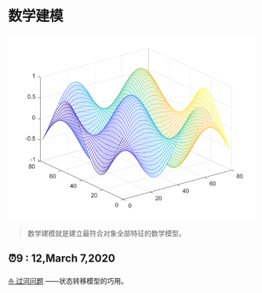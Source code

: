 # 数学建模

<img src="https://github.com/terminator-128/FairLand.github.io/raw/master/pictures/MATLAB.png" alt="数学建模" style="zoom: 67%;" />

> 数学建模就是建立最符合对象全部特征的数学模型。

## :alarm_clock:9 : 12,March 7,2020

[:boat: 过河问题](./例题/过河问题.md) ——状态转移模型的巧用。